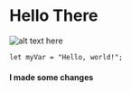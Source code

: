 # Hello There





![alt text here](https://hips.hearstapps.com/hmg-prod/images/dw-burnett-pcoty22-8260-1671143390.jpg?crop=0.668xw:1.00xh;0.184xw,0&resize=640:*)


``` 
let myVar = "Hello, world!";
```





#### I made some changes
